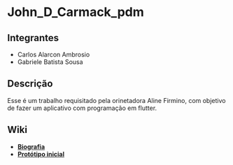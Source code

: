 # John_D_Carmack_pdm

## Integrantes
* Carlos Alarcon Ambrosio
* Gabriele Batista Sousa

## Descrição
Esse é um trabalho requisitado pela orinetadora Aline Firmino, com objetivo de fazer um aplicativo com programação em flutter.


## Wiki
- <a href="https://github.com/Gabriele-sousa/John_D_Carmack_pdm/wiki/Biografia-de-John-D.-Carmack"> __Biografia__ </a>
- <a href="https://github.com/Gabriele-sousa/John_D_Carmack_pdm/wiki/Prot%C3%B3tipo-inicial-do-aplicativo"> __Protótipo inicial__ </a>

